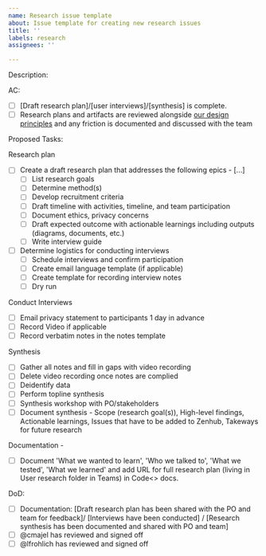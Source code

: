 ```yaml
---
name: Research issue template
about: Issue template for creating new research issues
title: ''
labels: research
assignees: ''

---
```


Description:
 

AC: 

- [ ] [Draft research plan]/[user interviews]/[synthesis] is complete. 
- [ ] Research plans and artifacts are reviewed alongside [our design principles](https://github.com/HHS/TANF-app/wiki/Design-principles) and any friction is documented and discussed with the team

Proposed Tasks: 

Research plan
- [ ] Create a draft research plan that addresses the following epics - [...]
   - [ ] List research goals
   - [ ] Determine method(s)
   - [ ] Develop recruitment criteria
   - [ ] Draft timeline with activities, timeline, and team participation
   - [ ] Document ethics, privacy concerns
   - [ ] Draft expected outcome with actionable learnings including outputs (diagrams, documents, etc.)
   - [ ] Write interview guide
- [ ] Determine logistics for conducting interviews
   - [ ] Schedule interviews and confirm participation
   - [ ] Create email language template (if applicable)
   - [ ] Create template for recording interview notes
   - [ ] Dry run

Conduct Interviews
 - [ ] Email privacy statement to participants 1 day in advance
 - [ ] Record Video if applicable
 - [ ] Record verbatim notes in the notes template 
 
Synthesis
- [ ] Gather all notes and fill in gaps with video recording
- [ ] Delete video recording once notes are complied
- [ ] Deidentify data 
- [ ] Perform topline synthesis
- [ ] Synthesis workshop with PO/stakeholders
- [ ] Document synthesis - Scope (research goal(s)), High-level findings, Actionable learnings, Issues that have to be added to Zenhub, Takeways for future research

Documentation - 
- [ ] Document 'What we wanted to learn', 'Who we talked to', 'What we tested', 'What we learned' and add URL for full research plan (living in User research folder in  Teams) in Code<> docs.

DoD: 
 - [ ] Documentation: [Draft research plan has been shared with the PO and team for feedback]/ [Interviews have been conducted] / [Research synthesis has been documented and shared with PO and team]
 - [ ] @cmajel has reviewed and signed off
 - [ ] @lfrohlich has reviewed and signed off
